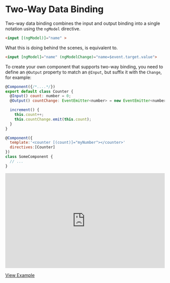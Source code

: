 # Two-Way Data Binding

Two-way data binding combines the input and output binding into a single notation using the `ngModel` directive.

```html
<input [(ngModel)]="name" >
```

What this is doing behind the scenes, is equivalent to.

```html
<input [ngModel]="name" (ngModelChange)="name=$event.target.value">
```

To create your own component that supports two-way binding, you need to define an `@Output` property to match an `@Input`, but suffix it with the `Change`, for example:

```js
@Component({/*....*/})
export default class Counter {
  @Input() count: number = 0;
  @Output() countChange: EventEmitter<number> = new EventEmitter<number>();

  increment() {
    this.count++;
    this.countChange.emit(this.count);
  }
}

@Component({
  template:'<counter [(count)]="myNumber"></counter>'
  directives:[Counter]
})
class SomeComponent {
  // ...
}
```

<iframe style="width: 100%; height: 300px" src="https://embed.plnkr.co/VQ88fMntRaaGFSMcyyQ4" frameborder="0" allowfullscren="allowfullscren"></iframe>

[View Example](http://plnkr.co/edit/VQ88fMntRaaGFSMcyyQ4?p=preview)
